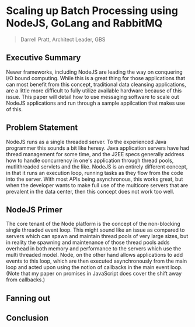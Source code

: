 # Scaling up Batch Processing using NodeJS, GoLang and RabbitMQ

> Darrell Pratt, Architect Leader, GBS


## Executive Summary

Newer frameworks, including NodeJS are leading the way on conquering I/O bound computing. While this is a great thing for those applications that can most benefit from this concept, traditional data cleansing applications, are a little more difficult to fully utilize available hardware because of this issue. This paper will detail how to use messaging software to scale out NodeJS applications and run through a sample appilcation that makes use of this.

## Problem Statement

NodeJS runs as a single threaded server.  To the experienced Java programmer this sounds a bit like heresy.  Java application servers have had thread management for some time, and the J2EE specs generally address how to handle concurrency in one's application through thread pools, mutlithreaded servlets and the like. NodeJS is an entirely different concept, in that it runs an execution loop, running tasks as they flow from the code into the server. With most APIs being asynchronous, this works great, but when the developer wants to make full use of the multicore servers that are prevalent in the data center, then this concept does not work too well.

## NodeJS Primer

The core tenant of the Node platform is the concept of the non-blocking single threaded event loop.  This might sound like an issue as compared to servers which can spawn and maintain thread pools of very large sizes, but in reality the spawning and maintenance of those thread pools adds overhead in both memory and performance to the servers which use the multi threaded model.  Node, on the other hand allows applications to add events to this loop, which are then executed asynchronously from the main loop and acted upon using the notion of callbacks in the main event loop. (Note that my paper on promises in JavaScript does cover the shift away from callbacks.)



## Fanning out



## Conclusion



[bowerHelp]: https://raw.githubusercontent.com/darrellpratt/b2at/master/client/app/images/bowerHelp.png

[grunt]: https://raw.githubusercontent.com/darrellpratt/b2at/master/client/app/images/grunt.png

[yo1]: https://raw.githubusercontent.com/darrellpratt/b2at/master/client/app/images/yo1.png

[yo2]: https://raw.githubusercontent.com/darrellpratt/b2at/master/client/app/images/yo2.png

[yo3]: https://raw.githubusercontent.com/darrellpratt/b2at/master/client/app/images/yo3.png
